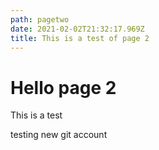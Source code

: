 ```yaml
---
path: pagetwo
date: 2021-02-02T21:32:17.969Z
title: This is a test of page 2
---
```

# Hello page 2

This is a test

testing new git account